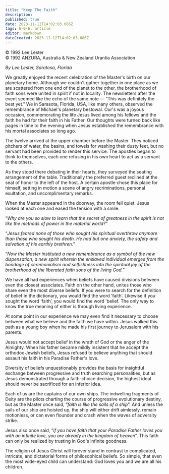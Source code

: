 ```yaml
---
title: "Keep The Faith"
description: 
published: true
date: 2023-11-12T14:02:03.086Z
tags: 6-0-6, article
editor: markdown
dateCreated: 2023-11-12T14:02:03.086Z
---
```


<p class="v-card v-sheet theme--light gray lighten-3 px-2 py-1">© 1992 Lee Lester<br>© 1992 ANZURA, Australia & New Zealand Urantia Association</p>

_By Lee Lester, Saratosa, Florida_

We greatly enjoyed the recent celebration of the Master's birth on our planetary home. Although we couldn't gather together in one place as we are scattered from one end of the planet to the other, the brotherhood of faith sons were united in spirit if not in locality. The newsletters after the event seemed like the echo of the same note — “This was definitely the best yet.” We in Sarasota, Florida, USA, like many others, observed the remembrance of Michael's planetary bestowal. Our's was a joyous occasion, commemorating the life Jesus lived among his fellows and the faith he had for their faith in his Father. Our thoughts were turned back like pages in time to the evening when Jesus established the remembrance with his mortal associates so long ago.

The twelve arrived at the upper chamber before the Master. They noticed pitchers of water, the basins, and towels for washing their dusty feet, but no servant had been provided to render this service. The apostles began to think to themselves, each one refusing in his own heart to act as a servant to the others.

As they stood there debating in their hearts, they surveyed the seating arrangement of the table. Traditionally the preferred guest reclined at the seat of honor to the left of the host. A certain apostle chose this place for himself, setting in motion a scene of angry recriminations, personal exultation, and uncomplimentary remarks.

When the Master appeared in the doorway, the room fell quiet. Jesus looked at each one and eased the tension with a smile.

“_Why are you so slow to learn that the secret of greatness in the spirit is not like the methods of power in the material world?_”

“_Jesus feared none of those who sought his spiritual overthrow anymore than those who sought his death. He had but one anxiety, the safety and salvation of his earthly brethren._”

“_Now the Master instituted a new remembrance as a symbol of the new dispensation, a new spirit wherein the enslaved individual emerges from the bondage of ceremonialism and selfishness into the spiritual joy of the brotherhood of the liberated faith sons of the living God._”

We have all had experiences when beliefs have caused divisions between even the closest associates. Faith on the other hand, unites those who share even the most diverse beliefs. If you were to search for the definition of belief in the dictionary, you would find the word ‘faith’. Likewise if you sought the word ‘faith’, you would find the word 'belief. The only way to know the true meaning of either is through living experience.

At some point in our experience we may even find it necessary to choose between what we believe and the faith we have within. Jesus walked this path as a young boy when he made his first journey to Jerusalem with his parents.

Jesus would not accept belief in the wrath of God or the anger of the Almighty. When his father became mildly insistent that he accept the orthodox Jewish beliefs, Jesus refused to believe anything that should assault his faith in his Paradise Father's love.

Diversity of beliefs unquestionably provides the basis for insightful exchange between progressive and truth searching personalities, but as Jesus demonstrated through a faith-choice decision, the highest ideal should never be sacrificed for an inferior idea.

Each of us are the captains of our own ships. The indwelling fragments of Deity are the pilots charting the course of progressive evolutionary destiny, but as the Master once said, “_faith is like the sails of a ship_”. And unless the sails of our ship are hoisted up, the ship will either drift aimlessly, remain motionless, or can even flounder and crash when the waves of adversity strike.

Jesus also once said, “_if you have faith that your Paradise Father loves you with an infinite love, you are already in the kingdom of heaven_”. This faith can only be realized by trusting in God's infinite goodness.

The religion of Jesus Christ will forever stand in contrast to complicated, intricate, and dictatorial forms of philosophical beliefs. So simple, that even the most wide-eyed child can understand: God loves you and we are all his children.
